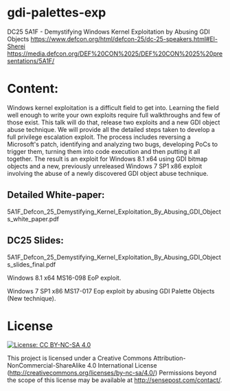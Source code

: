 # gdi-palettes-exp
DC25 5A1F - Demystifying Windows Kernel Exploitation by Abusing GDI Objects
https://www.defcon.org/html/defcon-25/dc-25-speakers.html#El-Sherei
https://media.defcon.org/DEF%20CON%2025/DEF%20CON%2025%20presentations/5A1F/

# Content:
Windows kernel exploitation is a difficult field to get into. Learning the field well enough to write your own exploits require full walkthroughs and few of those exist. This talk will do that, release two exploits and a new GDI object abuse technique.
We will provide all the detailed steps taken to develop a full privilege escalation exploit. The process includes reversing a Microsoft's patch, identifying and analyzing two bugs, developing PoCs to trigger them, turning them into code execution and then putting it all together. The result is an exploit for Windows 8.1 x64 using GDI bitmap objects and a new, previously unreleased Windows 7 SP1 x86 exploit involving the abuse of a newly discovered GDI object abuse technique.

## Detailed White-paper: 
5A1F_Defcon_25_Demystifying_Kernel_Exploitation_By_Abusing_GDI_Objects_white_paper.pdf
## DC25 Slides: 
5A1F_Defcon_25_Demystifying_Kernel_Exploitation_By_Abusing_GDI_Objects_slides_final.pdf

Windows 8.1 x64 MS16-098 EoP exploit.

Windows 7 SP1 x86 MS17-017 Eop exploit by abusing GDI Palette Objects (New technique).

# License
[![License: CC BY-NC-SA 4.0](https://img.shields.io/badge/License-CC%20BY--NC--SA%204.0-lightgrey.svg)](http://creativecommons.org/licenses/by-nc-sa/4.0/)

This project is licensed under a Creative Commons Attribution-NonCommercial-ShareAlike 4.0 International License (http://creativecommons.org/licenses/by-nc-sa/4.0/) Permissions beyond the scope of this license may be available at http://sensepost.com/contact/.

